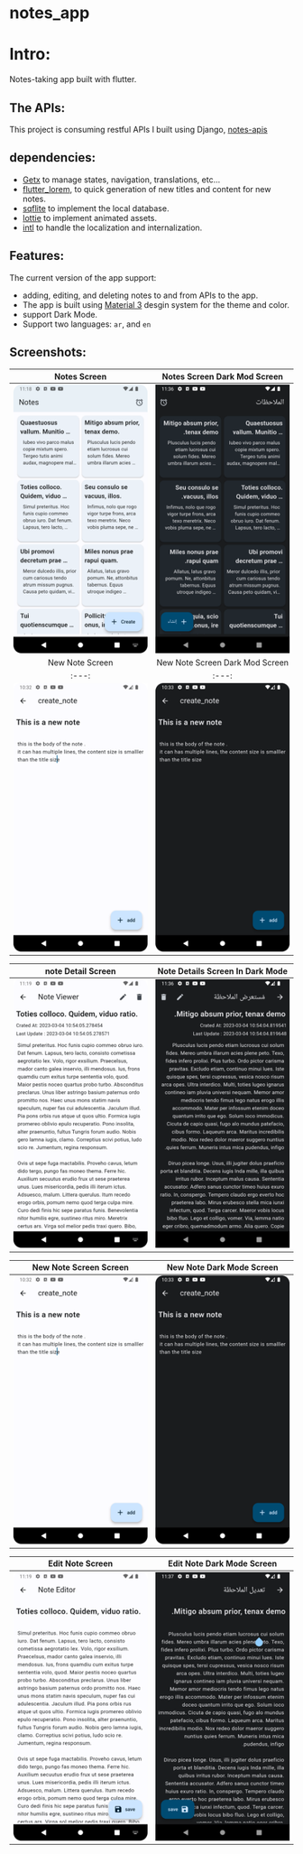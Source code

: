 # notes_app
# Intro:

Notes-taking app built with flutter.

## The APIs:

This project is consuming restful APIs I built using Django, [notes-apis](https://github.com/omer358/Notes-APIs)

## dependencies:
* [Getx](https://chornthorn.github.io/getx-docs/) to manage states, navigation, translations, etc...
* [flutter_lorem](https://pub.dev/packages/flutter_lorem), to quick generation of new titles and content for new notes.
* [sqflite](https://pub.dev/packages/sqflite) to implement the local database.
* [lottie](https://pub.dev/packages/lottie) to implement animated assets.
* [intl](https://pub.dev/packages/intl) to handle the localization and internalization.

## Features:
The current version of the app support:

* adding, editing, and deleting notes to and from APIs 
  to the app.
* The app is built using [Material 3](https://m3.material.io/) desgin system for the theme and
  color.
* support Dark Mode.
* Support two languages: `ar`, and `en`
  
 ## Screenshots:
 | Notes Screen | Notes Screen Dark Mod Screen | 
|    :---:     |     :---:      |  
| <img src="screenshots/notes_list.png" width="300">  | <img src="screenshots/notes_list_dm.png" width="300"> | 
| New Note Screen | New Note Screen Dark Mod Screen | 
|    :---:     |     :---:      |  
| <img src="screenshots/new_note.png" width="300">  | <img src="screenshots/new_note_dm.png" width="300"> | 

| note Detail Screen | Note Details Screen In Dark Mode| 
|    :---:     |     :---:      |  
| <img src="screenshots/note_viewer.png" width="300">   | <img src="screenshots/note_viewer_dm.png" width="300">   |

| New Note Screen Screen | New Note Dark Mode Screen| 
|    :---:     |     :---:      |  
| <img src="screenshots/new_note.png" width="300">   | <img src="screenshots/new_note_dm.png" width="300">   |

| Edit Note Screen | Edit Note Dark Mode Screen| 
|    :---:     |     :---:      |  
| <img src="screenshots/note_editor.png" width="300">   | <img src="screenshots/note_editor_dm.png" width="300">   |

